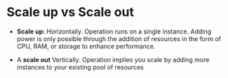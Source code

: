 # Scale up vs Scale out

- **Scale up:** Horizontally. Operation runs on a single instance. Adding power is only possible through the addition of resources in the form of CPU, RAM, or storage to enhance performance.

- A **scale out** Vertically. Operation implies you scale by adding more instances to your existing pool of resources
